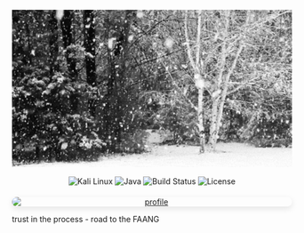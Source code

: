 <div>
<p align="center">
  <img src="assets/My4Vd.gif" alt="Демо проекта" width="800">
</p>

<p align="center">

  <img src="https://img.shields.io/badge/OS-Kali%20Linux-blue?logo=linux&style=for-the-badge" alt="Kali Linux">
  <img src="https://img.shields.io/badge/Language-Java-orange?logo=java&style=for-the-badge" alt="Java">


  <img src="https://img.shields.io/badge/build-passing-brightgreen?style=for-the-badge" alt="Build Status">


  <img src="https://img.shields.io/badge/License-MIT-blue?style=for-the-badge" alt="License">

</p>

<div align="center" style="margin-top: 20px;">
  <a href="https://rootmarkexe.github.io/Mkrtchyan-Mark/">
    <img src="https://raw.githubusercontent.com/rootmarkexe/Mkrtchyan-Mark/main/Dribbble shot HD - 1.png" 
         alt="profile" 
         width="800"
         style="display: block; margin: 0 auto; border-radius: 10px; box-shadow: 0 4px 12px rgba(0,0,0,0.1);">
  </a>
</div>


trust in the process - road to the FAANG
</div>
